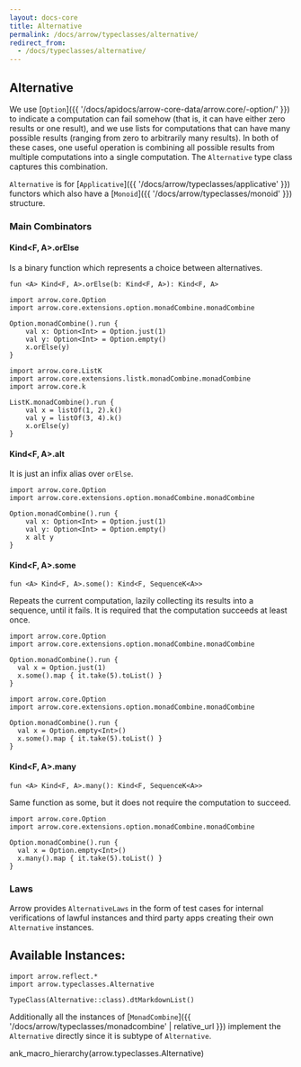```yaml
---
layout: docs-core
title: Alternative
permalink: /docs/arrow/typeclasses/alternative/
redirect_from:
  - /docs/typeclasses/alternative/
---
```


## Alternative




We use [`Option`]({{ '/docs/apidocs/arrow-core-data/arrow.core/-option/' }}) to indicate a computation can fail somehow (that is, it can have either zero results or one result), and we use lists for computations that can have many possible results (ranging from zero to arbitrarily many results). In both of these cases, one useful operation is combining all possible results from multiple computations into a single computation. The `Alternative` type class captures this combination.

`Alternative` is for [`Applicative`]({{ '/docs/arrow/typeclasses/applicative' }}) functors which also have a [`Monoid`]({{ '/docs/arrow/typeclasses/monoid' }}) structure.

### Main Combinators

#### Kind<F, A>.orElse

Is a binary function which represents a choice between alternatives.

`fun <A> Kind<F, A>.orElse(b: Kind<F, A>): Kind<F, A>`

```kotlin:ank
import arrow.core.Option
import arrow.core.extensions.option.monadCombine.monadCombine

Option.monadCombine().run {
    val x: Option<Int> = Option.just(1)
    val y: Option<Int> = Option.empty()
    x.orElse(y)
}
```

```kotlin:ank
import arrow.core.ListK
import arrow.core.extensions.listk.monadCombine.monadCombine
import arrow.core.k

ListK.monadCombine().run {
    val x = listOf(1, 2).k()
    val y = listOf(3, 4).k()
    x.orElse(y)
}
```

#### Kind<F, A>.alt

It is just an infix alias over `orElse`.

```kotlin:ank
import arrow.core.Option
import arrow.core.extensions.option.monadCombine.monadCombine

Option.monadCombine().run {
    val x: Option<Int> = Option.just(1)
    val y: Option<Int> = Option.empty()
    x alt y
}
```

#### Kind<F, A>.some

`fun <A> Kind<F, A>.some(): Kind<F, SequenceK<A>>`

Repeats the current computation, lazily collecting its results into a sequence, until it fails. It is required that the computation succeeds at least once.

```kotlin:ank
import arrow.core.Option
import arrow.core.extensions.option.monadCombine.monadCombine

Option.monadCombine().run {
  val x = Option.just(1)
  x.some().map { it.take(5).toList() }
}
```

```kotlin:ank
import arrow.core.Option
import arrow.core.extensions.option.monadCombine.monadCombine

Option.monadCombine().run {
  val x = Option.empty<Int>()
  x.some().map { it.take(5).toList() }
}
```

#### Kind<F, A>.many

`fun <A> Kind<F, A>.many(): Kind<F, SequenceK<A>>`

Same function as some, but it does not require the computation to succeed.

```kotlin:ank
import arrow.core.Option
import arrow.core.extensions.option.monadCombine.monadCombine

Option.monadCombine().run {
  val x = Option.empty<Int>()
  x.many().map { it.take(5).toList() }
}
```

### Laws

Arrow provides `AlternativeLaws` in the form of test cases for internal verifications of lawful instances and third party apps creating their own `Alternative` instances.

## Available Instances:

```kotlin:ank:replace
import arrow.reflect.*
import arrow.typeclasses.Alternative

TypeClass(Alternative::class).dtMarkdownList()
```

Additionally all the instances of [`MonadCombine`]({{ '/docs/arrow/typeclasses/monadcombine' | relative_url }}) implement the `Alternative` directly since it is subtype of `Alternative`.

ank_macro_hierarchy(arrow.typeclasses.Alternative)
